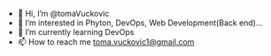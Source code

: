 - 👋 Hi, I’m @tomaVuckovic
- 👀 I’m interested in Phyton, DevOps, Web Development(Back end)...
- 🌱 I’m currently learning DevOps
- 📫 How to reach me toma.vuckovic1@gmail.com
